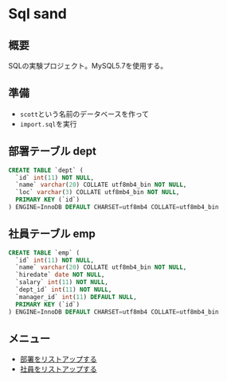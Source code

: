 # Sql sand

## 概要

SQLの実験プロジェクト。MySQL5.7を使用する。

## 準備

- `scott`という名前のデータベースを作って
- `import.sql`を実行

## 部署テーブル dept

```sql
CREATE TABLE `dept` (
  `id` int(11) NOT NULL,
  `name` varchar(20) COLLATE utf8mb4_bin NOT NULL,
  `loc` varchar(3) COLLATE utf8mb4_bin NOT NULL,
  PRIMARY KEY (`id`)
) ENGINE=InnoDB DEFAULT CHARSET=utf8mb4 COLLATE=utf8mb4_bin
```

## 社員テーブル emp

```sql
CREATE TABLE `emp` (
  `id` int(11) NOT NULL,
  `name` varchar(20) COLLATE utf8mb4_bin NOT NULL,
  `hiredate` date NOT NULL,
  `salary` int(11) NOT NULL,
  `dept_id` int(11) NOT NULL,
  `manager_id` int(11) DEFAULT NULL,
  PRIMARY KEY (`id`)
) ENGINE=InnoDB DEFAULT CHARSET=utf8mb4 COLLATE=utf8mb4_bin
```

## メニュー

- [部署をリストアップする](sql/depts.md)
- [社員をリストアップする](sql/emps.md)
